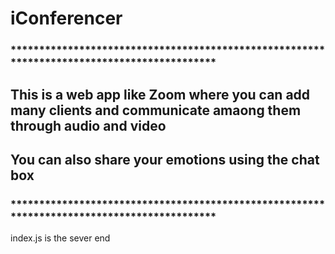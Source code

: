 # iConferencer
### *******************************************************************************************
## This is a web app like Zoom where you can add many clients and communicate amaong them through audio and video 
## You can also share your emotions using the chat box 
### *******************************************************************************************
index.js is the sever end
